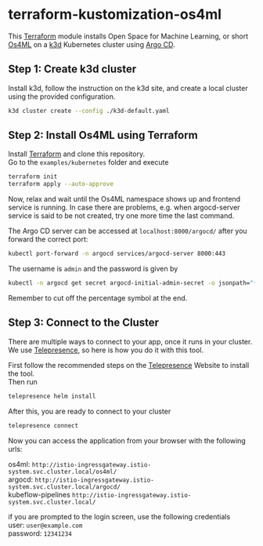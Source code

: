 # terraform-kustomization-os4ml

This [Terraform] module installs Open Space for Machine Learning, or short 
[Os4ML] on a [k3d] Kubernetes cluster using [Argo CD]. 

## Step 1: Create k3d cluster

Install k3d, follow the instruction on the k3d site, and create a local 
cluster using the provided configuration.

```bash
k3d cluster create --config ./k3d-default.yaml
```

## Step 2: Install Os4ML using Terraform
Install [Terraform] and clone this repository.  
Go to the 
`examples/kubernetes` folder and execute

```bash
terraform init
terraform apply --auto-approve
```

Now, relax and wait until the Os4ML namespace shows up and frontend service 
is running. In case there are problems, e.g. when argocd-server service is 
said to be not created, try one more time the last command.

The Argo CD server can be accessed at `localhost:8000/argocd/` after you forward 
the correct port:

```bash
kubectl port-forward -n argocd services/argocd-server 8000:443
```

The username is `admin` and the password is given by
```bash
kubectl -n argocd get secret argocd-initial-admin-secret -o jsonpath="{.data.password}" | base64 -d
```
Remember to cut off the percentage symbol at the end.

## Step 3: Connect to the Cluster
There are multiple ways to connect to your app, once it runs in your cluster.  
We use [Telepresence], so here is how you do it with this tool.  

First follow the recommended steps on the [Telepresence] Website to install the tool.  
Then run
```bash
telepresence helm install
```
After this, you are ready to connect to your cluster
```bash
telepresence connect
```

Now you can access the application from your browser with the following urls:

os4ml: `http://istio-ingressgateway.istio-system.svc.cluster.local/os4ml/`  
argocd: `http://istio-ingressgateway.istio-system.svc.cluster.local/argocd/`  
kubeflow-pipelines `http://istio-ingressgateway.istio-system.svc.cluster.local/`  

if you are prompted to the login screen, use the following credentials  
user: `user@example.com`  
password: `12341234`


[Os4ML]: https://github.com/WOGRA-AG/Os4ML
[Argo CD]: https://argo-cd.readthedocs.io
[Terraform]: https://www.terraform.io/
[k3d]: https://k3d.io
[Telepresence]: https://www.telepresence.io/